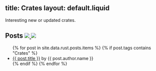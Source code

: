 title: Crates
layout: default.liquid
---

Interesting new or updated crates.

<h2>
  Posts
  <a class="feedicon" href="/crates/feed.rss" title="Crates RSS Feed">
    <img src="/images/feed-icon.svg" />
  </a>
  <a class="feedicon" href="/crates/feed.json" title="Crates JSON Feed">
    <img src="/images/jsonfeed.png" />
  </a>
</h2>

<ul>
{% for post in site.data.rust.posts.items %}
  {% if post.tags contains "Crates" %}
  <li><a href="{{ post.url }}">{{ post.title }}</a> by {{ post.author.name }}</li>
  {% endif %}
{% endfor %}
</ul>
